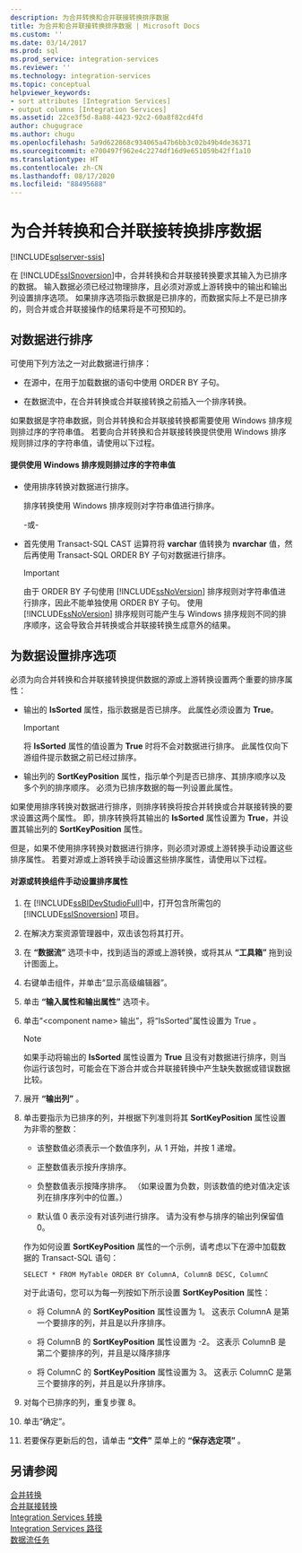 ```yaml
---
description: 为合并转换和合并联接转换排序数据
title: 为合并和合并联接转换排序数据 | Microsoft Docs
ms.custom: ''
ms.date: 03/14/2017
ms.prod: sql
ms.prod_service: integration-services
ms.reviewer: ''
ms.technology: integration-services
ms.topic: conceptual
helpviewer_keywords:
- sort attributes [Integration Services]
- output columns [Integration Services]
ms.assetid: 22ce3f5d-8a88-4423-92c2-60a8f82cd4fd
author: chugugrace
ms.author: chugu
ms.openlocfilehash: 5a9d622868c934065a47b6bb3c02b49b4de36371
ms.sourcegitcommit: e700497f962e4c2274df16d9e651059b42ff1a10
ms.translationtype: HT
ms.contentlocale: zh-CN
ms.lasthandoff: 08/17/2020
ms.locfileid: "88495688"
---
```

# <a name="sort-data-for-the-merge-and-merge-join-transformations"></a>为合并转换和合并联接转换排序数据

[!INCLUDE[sqlserver-ssis](../../../includes/applies-to-version/sqlserver-ssis.md)]


  在 [!INCLUDE[ssISnoversion](../../../includes/ssisnoversion-md.md)]中，合并转换和合并联接转换要求其输入为已排序的数据。 输入数据必须已经过物理排序，且必须对源或上游转换中的输出和输出列设置排序选项。 如果排序选项指示数据是已排序的，而数据实际上不是已排序的，则合并或合并联接操作的结果将是不可预知的。  
  
## <a name="sorting-the-data"></a>对数据进行排序  
 可使用下列方法之一对此数据进行排序：  
  
-   在源中，在用于加载数据的语句中使用 ORDER BY 子句。  
  
-   在数据流中，在合并转换或合并联接转换之前插入一个排序转换。  
  
 如果数据是字符串数据，则合并转换和合并联接转换都需要使用 Windows 排序规则排过序的字符串值。 若要向合并转换和合并联接转换提供使用 Windows 排序规则排过序的字符串值，请使用以下过程。  
  
#### <a name="to-provide-string-values-that-are-sorted-by-using-windows-collation"></a>提供使用 Windows 排序规则排过序的字符串值  
  
-   使用排序转换对数据进行排序。  
  
     排序转换使用 Windows 排序规则对字符串值进行排序。  
  
     -或-  
  
-   首先使用 Transact-SQL CAST 运算符将 **varchar** 值转换为 **nvarchar** 值，然后再使用 Transact-SQL ORDER BY 子句对数据进行排序。  
  
    > [!IMPORTANT]  
    >  由于 ORDER BY 子句使用 [!INCLUDE[ssNoVersion](../../../includes/ssnoversion-md.md)] 排序规则对字符串值进行排序，因此不能单独使用 ORDER BY 子句。 使用 [!INCLUDE[ssNoVersion](../../../includes/ssnoversion-md.md)] 排序规则可能产生与 Windows 排序规则不同的排序顺序，这会导致合并转换或合并联接转换生成意外的结果。  
  
## <a name="setting-sort-options-on-the-data"></a>为数据设置排序选项  
 必须为向合并转换和合并联接转换提供数据的源或上游转换设置两个重要的排序属性：  
  
-   输出的 **IsSorted** 属性，指示数据是否已排序。 此属性必须设置为 **True**。  
  
    > [!IMPORTANT]  
    >  将 **IsSorted** 属性的值设置为 **True** 时将不会对数据进行排序。 此属性仅向下游组件提示数据之前已经过排序。  
  
-   输出列的 **SortKeyPosition** 属性，指示单个列是否已排序、其排序顺序以及多个列的排序顺序。 必须为已排序数据的每一列设置此属性。  
  
 如果使用排序转换对数据进行排序，则排序转换将按合并转换或合并联接转换的要求设置这两个属性。 即，排序转换将其输出的 **IsSorted** 属性设置为 **True**，并设置其输出列的 **SortKeyPosition** 属性。  
  
 但是，如果不使用排序转换对数据进行排序，则必须对源或上游转换手动设置这些排序属性。 若要对源或上游转换手动设置这些排序属性，请使用以下过程。  
  
#### <a name="to-manually-set-sort-attributes-on-a-source-or-transformation-component"></a>对源或转换组件手动设置排序属性  
  
1.  在 [!INCLUDE[ssBIDevStudioFull](../../../includes/ssbidevstudiofull-md.md)]中，打开包含所需包的 [!INCLUDE[ssISnoversion](../../../includes/ssisnoversion-md.md)] 项目。  
  
2.  在解决方案资源管理器中，双击该包将其打开。  
  
3.  在 **“数据流”** 选项卡中，找到适当的源或上游转换，或将其从 **“工具箱”** 拖到设计图面上。  
  
4.  右键单击组件，并单击“显示高级编辑器”。  
  
5.  单击 **“输入属性和输出属性”** 选项卡。  
  
6.  单击“\<component name> 输出”，将“IsSorted”属性设置为 True  。  
  
    > [!NOTE]  
    >  如果手动将输出的 **IsSorted** 属性设置为 **True** 且没有对数据进行排序，则当你运行该包时，可能会在下游合并或合并联接转换中产生缺失数据或错误数据比较。  
  
7.  展开 **“输出列”** 。  
  
8.  单击要指示为已排序的列，并根据下列准则将其 **SortKeyPosition** 属性设置为非零的整数：  
  
    -   该整数值必须表示一个数值序列，从 1 开始，并按 1 递增。  
  
    -   正整数值表示按升序排序。  
  
    -   负整数值表示按降序排序。 （如果设置为负数，则该数值的绝对值决定该列在排序序列中的位置。）  
  
    -   默认值 0 表示没有对该列进行排序。 请为没有参与排序的输出列保留值 0。  
  
     作为如何设置 **SortKeyPosition** 属性的一个示例，请考虑以下在源中加载数据的 Transact-SQL 语句：  
  
     `SELECT * FROM MyTable ORDER BY ColumnA, ColumnB DESC, ColumnC`  
  
     对于此语句，您可以为每一列按如下所示设置 **SortKeyPosition** 属性：  
  
    -   将 ColumnA 的 **SortKeyPosition** 属性设置为 1。 这表示 ColumnA 是第一个要排序的列，并且是以升序排序。  
  
    -   将 ColumnB 的 **SortKeyPosition** 属性设置为 -2。 这表示 ColumnB 是第二个要排序的列，并且是以降序排序  
  
    -   将 ColumnC 的 **SortKeyPosition** 属性设置为 3。 这表示 ColumnC 是第三个要排序的列，并且是以升序排序。  
  
9. 对每个已排序的列，重复步骤 8。  
  
10. 单击“确定”。  
  
11. 若要保存更新后的包，请单击 **“文件”** 菜单上的 **“保存选定项”** 。  
  
## <a name="see-also"></a>另请参阅  
 [合并转换](../../../integration-services/data-flow/transformations/merge-transformation.md)   
 [合并联接转换](../../../integration-services/data-flow/transformations/merge-join-transformation.md)   
 [Integration Services 转换](../../../integration-services/data-flow/transformations/integration-services-transformations.md)   
 [Integration Services 路径](../../../integration-services/data-flow/integration-services-paths.md)   
 [数据流任务](../../../integration-services/control-flow/data-flow-task.md)  
  
  
